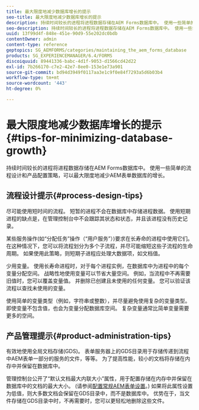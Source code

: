 ```yaml
---
title: 最大限度地减少数据库增长的提示
seo-title: 最大限度地减少数据库增长的提示
description: 持续时间较长的进程将进程数据存储在AEM Forms数据库中。 使用一些简单的流程设计和产品配置策略，可以最大限度地减少AEM表单数据库的增长。
seo-description: 持续时间较长的进程将进程数据存储在AEM Forms数据库中。 使用一些简单的流程设计和产品配置策略，可以最大限度地减少AEM表单数据库的增长。
uuid: 13f99d4f-848e-451e-90d9-55e202dc0bdb
contentOwner: admin
content-type: reference
geptopics: SG_AEMFORMS/categories/maintaining_the_aem_forms_database
products: SG_EXPERIENCEMANAGER/6.4/FORMS
discoiquuid: 89441336-babc-4d1f-9053-d1566cd42d22
exl-id: 7b266170-c7e2-42e7-8ee0-153e1e73a901
source-git-commit: bd94d3949f0117aa3e1c9f0e84f7293a5d6b03b4
workflow-type: tm+mt
source-wordcount: '443'
ht-degree: 0%

---
```


# 最大限度地减少数据库增长的提示{#tips-for-minimizing-database-growth}

持续时间较长的进程将进程数据存储在AEM Forms数据库中。 使用一些简单的流程设计和产品配置策略，可以最大限度地减少AEM表单数据库的增长。

## 流程设计提示{#process-design-tips}

尽可能使用短时间的流程。 短暂的进程不会在数据库中存储进程数据。 使用短期进程的缺点是，在管理控制台中不会跟踪其状态和状态，并且该进程没有历史记录。

某些服务操作(如“分配任务”操作（“用户服务”）)要求在长寿命的进程中使用它们。 在这种情况下，您可以将流程划分为多个子流程，并尽可能缩短这些子流程的生命周期。 如果使用此策略，则短期子进程应处理大数据项，如文档值。

少用变量。 使用长寿命进程时，对于每个进程实例，在数据库中为进程中的每个变量分配空间。 战略性地使用变量可以节省大量空间。 例如，当流程中不再需要旧值时，您可以覆盖变量值。 并删除已创建且未使用的任何变量。 您可以验证该流程以查找未使用的变量。

使用简单的变量类型（例如，字符串或整数），并尽量避免使用复杂的变量类型。 即使变量不包含值，也会为变量分配数据库空间。 复杂变量通常比简单变量需要更多的空间。

## 产品管理提示{#product-administration-tips}

有效地使用全局文档存储(GDS)。 表单服务器上的GDS目录用于存储传递到流程中AEM表单一部分的服务的文件，等等。 为了提高性能，较小的文档将存储在内存中并保留在数据库中。

管理控制台公开了“默认文档最大内联大小”属性，用于配置存储在内存中并保留在数据库中的文档的最大大小。 (请参阅[配置常规AEM表单设置](/help/forms/using/admin-help/configure-general-aem-forms-settings.md#configure-general-aem-forms-settings)。) 如果将此属性设置为低值，则大多数文档会保留在GDS目录中，而不是数据库中。 优势在于，当文件存储在GDS目录中时，不再需要时，您可以更轻松地删除这些文件。
